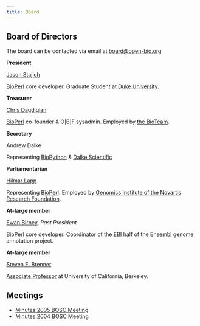 ```yaml
---
title: Board
---
```


Board of Directors
------------------

The board can be contacted via email at <board@open-bio.org>

**President**

  
[Jason Stajich](bp:Jason_Stajich "wikilink")

[BioPerl](bp:BioPerl "wikilink") core developer. Graduate Student at
[Duke University](http://www.duke.edu/).

**Treasurer**

  
[Chris Dagdigian](bp:Chris_Dagdigian "wikilink")

[BioPerl](bp:BioPerl "wikilink") co-founder & O|B|F sysadmin. Employed
by [the BioTeam](http://www.bioteam.net).

**Secretary**

  
Andrew Dalke

Representing [BioPython](http://www.biopython.org) & [Dalke
Scientific](http://www.dalkescientific.com)

**Parliamentarian**

  
[Hilmar Lapp](bp:Hilmar_Lapp "wikilink")

Representing [BioPerl](bp:BioPerl "wikilink"). Employed by [Genomics
Institute of the Novartis Research Foundation](http://www.gnf.org).

**At-large member**

  
[Ewan Birney](bp:Ewan_Birney "wikilink"), *Past President*

[BioPerl](bp:BioPerl "wikilink") core developer. Coordinator of the
[EBI](http://www.ebi.ac.uk) half of the
[Ensembl](http://www.ensembl.org) genome annotation project.

**At-large member**

  
[Steven E. Brenner](bp:Steven_Brenner "wikilink")

[Associate Professor](http://compbio.berkeley.edu) at University of
California, Berkeley.

Meetings
--------

-   [Minutes:2005 BOSC Meeting](Minutes:2005_BOSC_Meeting "wikilink")
-   [Minutes:2004 BOSC Meeting](Minutes:2004_BOSC_Meeting "wikilink")

